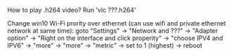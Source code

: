 How to play .h264 video? Run 'vlc ???.h264'

Change win10 Wi-Fi prority over ethernet (can use wifi and private ethernet network at same time):
goto "Settings" -> "Network and ???" -> "Adapter option" -> "Right on the interface and click properity" -> "choose IPV4 and IPV6" -> "more" -> "more" -> "metric" -> set to 1 (highest) -> reboot
